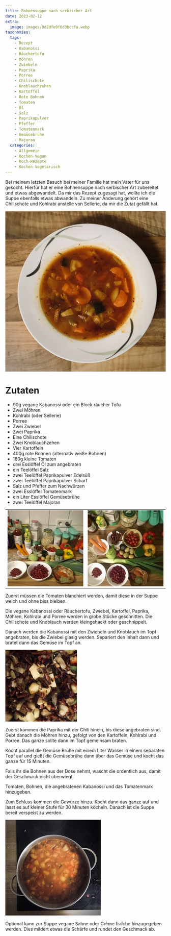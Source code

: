 ```yaml
---
title: Bohnensuppe nach serbischer Art
date: 2023-02-12
extra:
  image: images/0d2dfe0f6d3bccfa.webp
taxonomies:
  tags:
    - Rezept
    - Kabanossi
    - Räuchertofu
    - Möhren
    - Zwiebeln
    - Paprika
    - Porree
    - Chilischote
    - Knoblauchzehen
    - Kartoffel
    - Rote Bohnen
    - Tomaten
    - Öl
    - Salz
    - Paprikapulver
    - Pfeffer
    - Tomatenmark
    - Gemüsebrühe
    - Majoran
  categories:
    - Allgemein
    - Kochen-Vegan
    - Koch-Rezepte
    - Kochen-Vegetarisch
---
```


Bei meinem letzten Besuch bei meiner Familie hat mein Vater für uns gekocht. Hierfür hat er eine Bohnensuppe nach serbischer Art zubereitet und etwas abgewandelt. Da mir das Rezept zugesagt hat, wollte ich die Suppe ebenfalls etwas abwandeln. Zu meiner Änderung gehört eine Chilischote und Kohlrabi anstelle von Sellerie, da mir die Zutat gefällt hat.

<!-- more -->

[![Suppenteller von oben Fotografiert mit einer Bohnensuppe als Inhalt](images/0d2dfe0f6d3bccfa.webp)](images/0d2dfe0f6d3bccfa.webp)

# Zutaten
- 90g vegane Kabanossi oder ein Block räucher Tofu
- Zwei Möhren
- Kohlrabi (oder Sellerie)
- Porree
- Zwei Zwiebel
- Zwei Paprika
- Eine Chilischote
- Zwei Knoblauchzehen
- Vier Kartoffeln
- 400g rote Bohnen (alternativ weiße Bohnen)
- 180g kleine Tomaten
- drei Esslöffel Öl zum angebraten
- ein Teelöffel Salz
- zwei Teelöffel Paprikapulver Edelsüß
- zwei Teelöffel Paprikapulver Scharf
- Salz und Pfeffer zum Nachwürzen
- zwei Esslöffel Tomatenmark
- ein Liter Esslöffel Gemüsebrühe
- zwei Teelöffel Majoran

|||
:---:|:---:
[![verschiedene Zutaten für die Zubereitung der Bohnensuppe. Zu sehen sind rote Bohnen, Gewürze, Porree, Möhren, Kohlrabi, Kabanossi, Paprika, Tomaten, Tomatenmark und unterschiedliche Behälter im Hintergrund.](images/27ebaa1e08abed41-thumb.webp)](images/27ebaa1e08abed41.webp) | [![verschiedene Zutaten für die Zubereitung der Bohnensuppe. Zu sehen sind rote Bohnen, Gewürze, Porree, Möhren, Kohlrabi, Kabanossi, Paprika, Tomaten, Tomatenmark und unterschiedliche Behälter im Hintergrund.](images/bee411daaf81e4bc-thumb.webp)](images/bee411daaf81e4bc.webp)

Zuerst müssen die Tomaten blanchiert werden, damit diese in der Suppe weich und ohne biss bleiben.

Die vegane Kabanossi oder Räuchertofu, Zwiebel, Kartoffel, Paprika, Möhren, Kohlrabi und Porree werden in grobe Stücke geschnitten. Die Chilischote und Knoblauch werden kleingehackt oder geschnippelt.

Danach werden die Kabanossi mit den Zwiebeln und Knoblauch im Topf angebraten, bis die Zwiebel glasig werden. Separiert den Inhalt dann und bratet dann das Gemüse im Topf an.

[![Topf gefüllt mit angebratenen Kabanossi und Zwiebel, Kartoffel und weiteren Gemüse, bevor diese mit der Gemüsebrühe aufgegossen werden.](images/17c1622ffafb776a-thumb.webp)](images/17c1622ffafb776a.webp)

Zuerst kommen die Paprika mit der Chili hinein, bis diese angebraten sind. Gebt danach die Möhren hinzu, gefolgt von den Kartoffeln, Kohlrabi und Porree. Das ganze sollte dann im Topf gemeinsam braten.

Kocht parallel die Gemüse Brühe mit einem Liter Wasser in einem separaten Topf auf und gießt die Gemüsebrühe dann über das Gemüse und kocht das ganze für 15 Minuten.

Falls ihr die Bohnen aus der Dose nehmt, wascht die ordentlich aus, damit der Geschmack nicht überwiegt.

Tomaten, Bohnen, die angebratenen Kabanossi und das Tomatenmark hinzugeben.

Zum Schluss kommen die Gewürze hinzu. Kocht dann das ganze auf und lasst es auf kleiner Stufe für 30 Minuten köcheln. Danach ist die Suppe bereit verspeist zu werden.

[![Topf mit Suppe auf Herdplatte von oben Fotografiert](images/99047186d3f1c9b8-thumb.webp)](images/99047186d3f1c9b8.webp)

Optional kann zur Suppe vegane Sahne oder Crème fraîche hinzugegeben werden. Dies mildert etwas die Schärfe und rundet den Geschmack ab.
